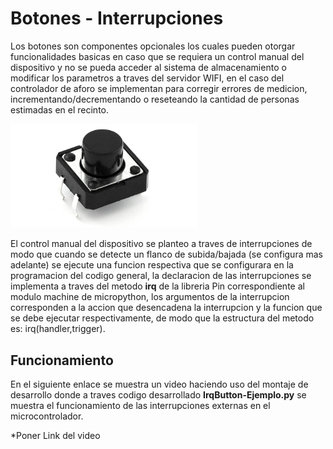 # Botones - Interrupciones

Los botones son componentes opcionales los cuales pueden otorgar funcionalidades basicas en caso que se requiera un control manual del dispositivo y no se pueda acceder al sistema de almacenamiento o modificar los parametros a traves del servidor WIFI, en el caso del controlador de aforo se implementan para corregir errores de medicion, incrementando/decrementando o reseteando la cantidad de personas estimadas en el recinto.


<img src="../Imagenes/Botones.jpg" alt='Botones - Interrupciones' width="300px"/>


El control manual del dispositivo se planteo a traves de interrupciones de modo que cuando se detecte un flanco de subida/bajada (se configura mas adelante) se ejecute una funcion respectiva que se configurara en la programacion del codigo general, la declaracion de las interrupciones se implementa a traves del metodo **irq** de la libreria Pin correspondiente al modulo machine de micropython, los argumentos de la interrupcion corresponden a la accion que desencadena la interrupcion y la funcion que se debe ejecutar respectivamente, de modo que la estructura del metodo es: irq(handler,trigger).

## **Funcionamiento** 

En el siguiente enlace se muestra un video haciendo uso del montaje de desarrollo donde a traves codigo desarrollado **IrqButton-Ejemplo.py** se muestra el funcionamiento de las interrupciones externas en el microcontrolador.


*Poner Link del video